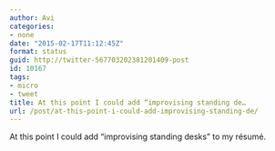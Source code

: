 ```yaml
---
author: Avi
categories:
- none
date: "2015-02-17T11:12:45Z"
format: status
guid: http://twitter-567703202381201409-post
id: 10167
tags:
- micro
- tweet
title: At this point I could add “improvising standing de…
url: /post/at-this-point-i-could-add-improvising-standing-de/
---
```

At this point I could add “improvising standing desks” to my résumé.
